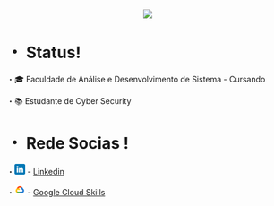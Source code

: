 
<!-- Author: Yora -->
<div align="center"
<p align="center">
<img align="center" height="250" src="./img/Makima_spotlight.gif">
</p>
</div>
 
# ・ Status!

<p align="width">
 ・🎓 Faculdade de Análise e Desenvolvimento de Sistema - Cursando

 ・📚 Estudante de Cyber Security 
 
 <p align="center">

 
# ・ Rede Socias !



<p align /p></p>・<img src="./img/linkedin (1).png" width=19x></img> - <a href="linkedin.com/in/fernandogentili/">Linkedin</a>
 
 ・<img src="./img/icongooglecloud.png" width=19px></img> - <a href="https://www.cloudskillsboost.google/public_profiles/92623248-940f-4ad3-9dbe-14330555309d">Google Cloud Skills</a>

</div>




